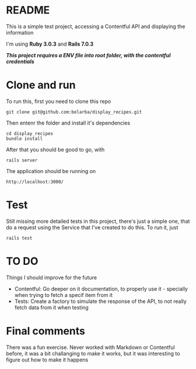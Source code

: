 # README

This is a simple test project, accessing a Contentful API and displaying the information

I'm using **Ruby 3.0.3** and **Rails 7.0.3**

***This project requires a ENV file into root folder, with the contentful credentials***

# Clone and run 

To run this, first you need to clone this repo
```
git clone git@github.com:belarba/display_recipes.git
```

Then entenr the folder and install it's dependencies
```
cd display_recipes
bundle install
```

After that you should be good to go, with
```
rails server
```

The application should be running on
```
http://localhost:3000/
```

# Test

Still missing more detailed tests in this project, there's just a simple one, that do a request using the Service that I've created to do this.
To run it, just
```
rails test
```

# TO DO

Things I should improve for the future

- Contentful: Go deeper on it documentation, to properly use it - specially when trying to fetch a specif item from it
- Tests: Create a factory to simulate the response of the API, to not really fetch data from it when testing

# Final comments

There was a fun exercise.
Never worked with Markdown or Contentful before, it was a bit challanging to make it works, but it was interesting to figure out how to make it happens


